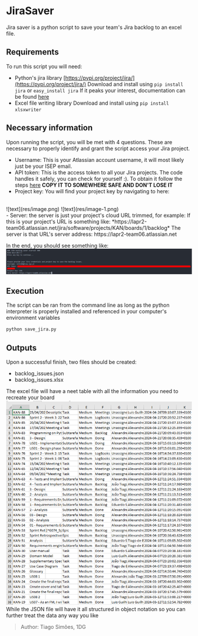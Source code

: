 # JiraSaver

Jira saver is a python script to save your team's Jira backlog to an excel file.

## Requirements
To run this script you will need:
- Python's jira library [https://pypi.org/project/jira/](https://pypi.org/project/jira/)
Download and install using `pip install jira` or `easy_install jira`
If it peaks your interest, documentation can be found [here](https://jira.readthedocs.io/)
- Excel file writing library
Download and install using `pip install xlsxwriter`

## Necessary information
Upon running the script, you will be met with 4 questions.
These are necessary to properly identify and grant the script access your Jira project.
- Username: This is your Atlassian account username, it will most likely just be your ISEP email.
- API token: This is the access token to all your Jira projects. The code handles it safely, you can check for yourself :).
To obtain it follow the steps [here](https://support.atlassian.com/atlassian-account/docs/manage-api-tokens-for-your-atlassian-account/)
**COPY IT TO SOMEWHERE SAFE AND DON'T LOSE IT**
- Project key: You will find your project key by navigating to here:
<br>
![text](res/image.png)
![text](res/image-1.png)
<br>
- Server: the server is just your project's cloud URL trimmed, for example:
If this is your project's URL is something like: *https://lapr2-team06.atlassian.net/jira/software/projects/KAN/boards/1/backlog*
The server is that URL's server address: https://lapr2-team06.atlassian.net
<br>

In the end, you should see something like:
![alt text](res/image-3.png)

## Execution
The script can be ran from the command line as long as the python interpreter is properly installed and referenced in your computer's environment variables
```bash
python save_jira.py
```

## Outputs
Upon a successful finish, two files should be created:
- backlog_issues.json
- backlog_issues.xlsx

The excel file will have a neet table with all the information you need to recreate your board
<br>
![alt text](res/image-2.png)
<br>
While the JSON file will have it all structured in object notation so you can further treat the data any way you like


> Author: Tiago Simões, 1DG